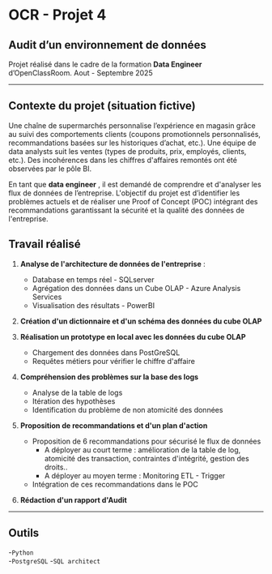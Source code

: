 # OCR - Projet 4 
## Audit d’un environnement de données

Projet réalisé dans le cadre de la formation **Data Engineer** d’OpenClassRoom.
Aout - Septembre 2025 

---

## Contexte du projet (situation fictive)

Une chaîne de supermarchés personnalise l’expérience en magasin grâce au suivi des comportements clients (coupons promotionnels personnalisés, recommandations basées sur les historiques d’achat, etc.).
Une équipe de data analysts suit les ventes (types de produits, prix, employés, clients, etc.).
Des incohérences dans les chiffres d'affaires remontés ont été observées par le pôle BI.

En tant que **data engineer** , il est demandé de comprendre et d'analyser les flux de données de l’entreprise.
L'objectif du projet est d’identifier les problèmes actuels et de réaliser une Proof of Concept (POC) intégrant des recommandations garantissant la sécurité et la qualité des données de l'entreprise.


## Travail réalisé

1. **Analyse de l'architecture de données de l'entreprise** :
    - Database en temps réel - SQLserver
    - Agrégation des données dans un Cube OLAP - Azure Analysis Services
    - Visualisation des résultats - PowerBI
      
2. **Création d'un dictionnaire et d'un schéma des données du cube OLAP**
   
3. **Réalisation un prototype en local avec les données du cube OLAP**
    - Chargement des données dans PostGreSQL
    - Requêtes métiers pour vérifier le chiffre d'affaire
   
4. **Compréhension des problèmes sur la base des logs**
   - Analyse de la table de logs
   - Itération des hypothèses
   - Identification du problème de non atomicité des données  
  
8. **Proposition de recommandations et d'un plan d'action**
   - Proposition de 6 recommandations pour sécurisé le flux de données
      - A déployer au court terme : amélioration de la table de log, atomicité des transaction, contraintes d'intégrité, gestion des droits..
      - A déployer au moyen terme : Monitoring ETL - Trigger
    - Intégration de ces recommandations dans le POC

9. **Rédaction d'un rapport d'Audit**  


---

## Outils 
-`Python`  
-`PostgreSQL`
-`SQL architect`

